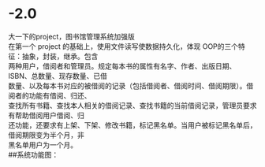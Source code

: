 # -2.0
大一下的project，图书馆管理系统加强版<br>
在第一个 project 的基础上，使用文件读写使数据持久化，体现 OOP的三个特征：抽象，封装，继承。包含<br>
两种用户，借阅者和管理员。规定每本书的属性有名字、作者、出版日期、ISBN、总数量、现存数量、已借<br>
数量、以及每本书对应的被借阅的记录（包括借阅者、借阅时间、借阅期限）。借阅者的功能有借阅、归还、<br>
查找所有书籍、查找本人相关的借阅记录、查找书籍的当前借阅记录，管理员要求有帮助借阅用户借阅、归<br>
还功能，还要求有上架、下架、修改书籍，标记黑名单。当用户被标记黑名单后，借阅期限变为半个月，非<br>
黑名单用户为一个月。<br>
##系统功能图：<br>
